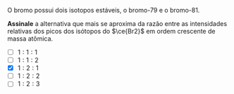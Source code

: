 O bromo possui dois isotopos estáveis, o bromo-79 e o bromo-81.

**Assinale** a alternativa que mais se aproxima da razão entre as intensidades relativas dos picos dos isótopos do $\ce{Br2}$ em ordem crescente de massa atômica.

- [ ] $1:1:1$
- [ ] $1:1:2$
- [x] $1:2:1$
- [ ] $1:2:2$
- [ ] $1:2:3$
